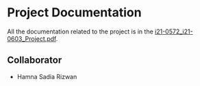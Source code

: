 # Project Documentation

All the documentation related to the project is in the [i21-0572_i21-0603_Project.pdf](path/to/i21-0572_i21-0603_Project.pdf).

## Collaborator
- Hamna Sadia Rizwan
